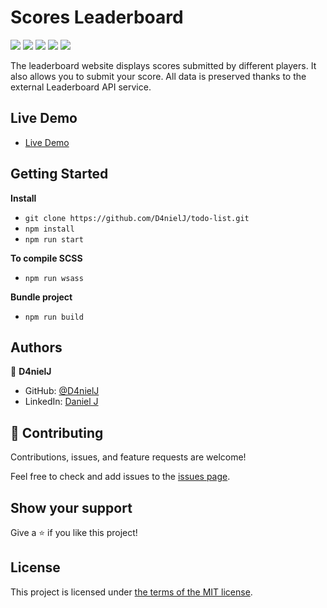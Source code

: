 # Scores Leaderboard

![](https://img.shields.io/badge/Microverse-blueviolet)
![](https://img.shields.io/badge/Academic-blue)
![](https://img.shields.io/badge/HTML-red)
![](https://img.shields.io/badge/JavaScript-yellow)
![](https://img.shields.io/badge/SCSS-green)

The leaderboard website displays scores submitted by different players. It also allows you to submit your score. All data is preserved thanks to the external Leaderboard API service.

## Live Demo

* [Live Demo](https://61010a998db09200077ee4f1--zealous-heyrovsky-c6c3cc.netlify.app/)

## Getting Started
**Install**

- `git clone https://github.com/D4nielJ/todo-list.git`
- `npm install`
- `npm run start`

**To compile SCSS**

- `npm run wsass`

**Bundle project**

- `npm run build`

## Authors

👤 **D4nielJ**

- GitHub: [@D4nielJ](https://github.com/D4nielJ)
- LinkedIn: [Daniel J](https://www.linkedin.com/in/daniel-djm/)

## 🤝 Contributing

Contributions, issues, and feature requests are welcome!

Feel free to check and add issues to the [issues page](../../issues/).

## Show your support

Give a ⭐️ if you like this project!

## License

This project is licensed under [the terms of the MIT license](./LICENSE).
